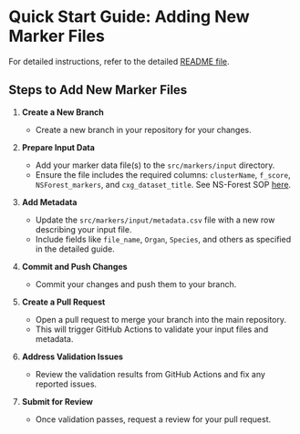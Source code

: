 # Quick Start Guide: Adding New Marker Files

For detailed instructions, refer to the detailed [README file](../src/markers/input/README.md).

## Steps to Add New Marker Files

1. **Create a New Branch**  
   - Create a new branch in your repository for your changes.

2. **Prepare Input Data**  
   - Add your marker data file(s) to the `src/markers/input` directory.  
   - Ensure the file includes the required columns: `clusterName`, `f_score`, `NSForest_markers`, and `cxg_dataset_title`. See NS-Forest SOP [here](https://docs.google.com/document/d/1gkBGF5EIATI_ki0hRjC99irbr7dsuLFk/edit).

3. **Add Metadata**  
   - Update the `src/markers/input/metadata.csv` file with a new row describing your input file.  
   - Include fields like `file_name`, `Organ`, `Species`, and others as specified in the detailed guide.

4. **Commit and Push Changes**  
   - Commit your changes and push them to your branch.

5. **Create a Pull Request**  
   - Open a pull request to merge your branch into the main repository.  
   - This will trigger GitHub Actions to validate your input files and metadata.

6. **Address Validation Issues**  
   - Review the validation results from GitHub Actions and fix any reported issues.

7. **Submit for Review**  
   - Once validation passes, request a review for your pull request.
